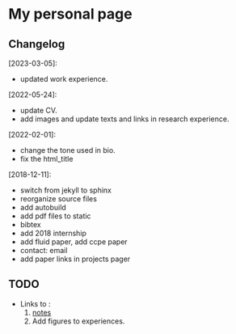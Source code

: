 # My personal page

## Changelog
[2023-03-05]:
* updated work experience.

[2022-05-24]:
* update CV.
* add images and update texts and links in research experience.

[2022-02-01]:
* change the tone used in bio.
* fix the html\_title

[2018-12-11]:
* switch from jekyll to sphinx
* reorganize source files
* add autobuild
* add pdf files to static
* bibtex
* add 2018 internship
* add fluid paper, add ccpe paper
* contact: email
* add paper links in projects pager

## TODO
* Links to :
	1. [notes](https://fengggli.github.io/ResearchDocs/)
	2. Add figures to experiences. 
